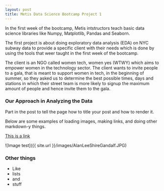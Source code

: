 ```yaml
---
layout: post
title: Metis Data Science Bootcamp Project 1
---
```


In the first week of the bootcamp, Metis intstructors teach basic data science libraries like Numpy, Matplotlib, Pandas and Seaborn.

The first project is about doing exploratory data analysis (EDA) on NYC subway data to provide a specific client with their needs which is done by using the tools that weer taught in the first week of the bootcamp.

The client is an NGO called women tech, women yes (WTWY) which aims to empower women in the technology sector. The client wants to invite people to a gala, that is meant to support women in tech, in the beginning of summer, so they asked us to determine the best possible times, days and stations in which their street team is more likely to signup the maximum amount of people and hence invite them to the gala.

### Our Approach in Analyzing the Data




Part in the post to tell the page how to title your post and how to render it.

Below are some examples of loading images, making links, and doing other
markdown-y things.


[This is a link](http://thisismetis.com)

![Image test]({{ site.url }}/images/AlanLeeShireGandalf.JPG)

### Other things
* Like
* lists
* and
* stuff
